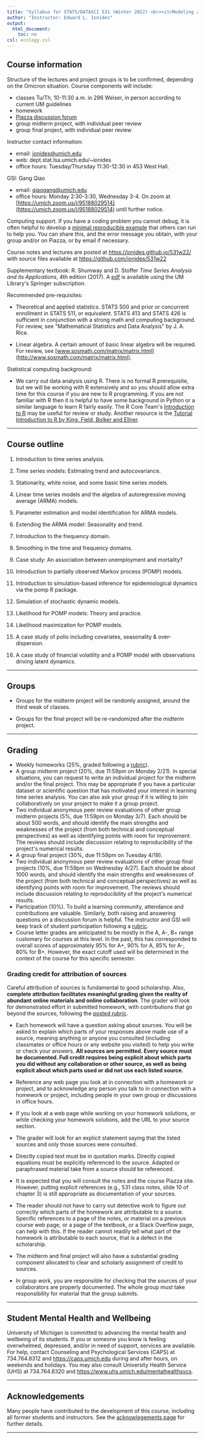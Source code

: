 ```yaml
---
title: "Syllabus for STATS/DATASCI 531 (Winter 2022) <br><it>Modeling and Analysis of Time Series Data</it>"
author: "Instructor: Edward L. Ionides"
output:
  html_document:
    toc: no
csl: ecology.csl
---
```



## Course information

Structure of the lectures and project groups is to be confirmed, depending on the Omicron situation. Course components will include:

* classes Tu/Th, 10-11:30 a.m. in 296 Weiser, in person according to current UM guidelines
* homework
* [Piazza discussion forum](https://piazza.com/umich/winter2022/statsdatasci531)
* group midterm project, with individual peer review
* group final project, with individual peer review


Instructor contact information:

* email: ionides@umich.edu 
* web: dept.stat.lsa.umich.edu/~ionides
* office hours: Tuesday/Thursday 11:30-12:30 in 453 West Hall. 

GSI: Gang Qiao

* email: qiaogang@umich.edu
* office hours: Monday 2:30-3:30, Wednesday 3-4. On zoom at [https://umich.zoom.us/j/95188029514](https://umich.zoom.us/j/95188029514) until further notice.

Computing support. If you have a coding problem you cannot debug, it is often helpful to develop a [minimal reproducible example](https://stackoverflow.com/help/minimal-reproducible-example) that others can run to help you. You can share this, and the error message you obtain, with your group and/or on Piazza, or by email if necessary.

Course notes and lectures are posted at https://ionides.github.io/531w22/ with source files available at https://github.com/ionides/531w22

Supplementary textbook: R. Shumway and D. Stoffer _Time Series Analysis and its Applications_, 4th edition (2017). 
A [pdf](https://link.springer.com/book/10.1007%2F978-3-319-52452-8) is available using the UM Library's Springer subscription.

Recommended pre-requisites:

* Theoretical and applied statistics. STATS 500 and prior or concurrent enrollment in STATS 511, or equivalent. STATS 413 and STATS 426 is sufficient in conjunction with a strong math and computing background. For review, see "Mathematical Statistics and Data Analysis" by J. A. Rice.

* Linear algebra. A certain amount of basic linear algebra will be required. For review, see 
[www.sosmath.com/matrix/matrix.html](http://www.sosmath.com/matrix/matrix.html).

Statistical computing background:

* We carry out data analysis using R. There is no formal R prerequisite, but we will be working with R extensively and so you should allow extra time for this course if you are new to R programming. If you are not familiar with R then it is helpful to have some background in Python or a similar language to learn R fairly easily. The R Core Team's  [Introduction to R](https://cran.r-project.org/doc/manuals/r-release/R-intro.pdf) may be useful for review or study. Another resource is the [Tutorial Introduction to R by King, Field, Bolker and Ellner](https://kingaa.github.io/R_Tutorial/).

-----------

## Course outline


1. Introduction to time series analysis.

2. Time series models: Estimating trend and autocovariance.

3. Stationarity, white noise, and some basic time series models.

4. Linear time series models and the algebra of autoregressive moving average (ARMA) models.

5. Parameter estimation and model identification for ARMA models.

6. Extending the ARMA model: Seasonality and trend.

7. Introduction to the frequency domain.

8. Smoothing in the time and frequency domains.

9. Case study: An association between unemployment and mortality?

10. Introduction to partially observed Markov process (POMP) models.

11. Introduction to simulation-based inference for epidemiological dynamics via the pomp R package.

12. Simulation of stochastic dynamic models.

13. Likelihood for POMP models: Theory and practice.

14. Likelihood maximization for POMP models.

15. A case study of polio including covariates, seasonality & over-dispersion.

16. A case study of financial volatility and a POMP model with observations driving latent dynamics.

--------------

## Groups

* Groups for the midterm project will be randomly assigned, around the third weak of classes.

* Groups for the final project will be re-randomized after the midterm project. 

-------------

##  Grading

* Weekly homeworks (25\%, graded following a [rubric](rubric_homework.html)). 
* A group midterm project (20\%, due 11:59pm on Monday 2/21). In special situations, you can request to write an individual project for the midterm and/or the final project. This may be appropriate if you have a particular dataset or scientific question that has motivated your interest in learning time series analysis. You can also ask your group if it is willing to join collaboratively on your project to make it a group project.
* Two individual anonymous peer review evaluations of other group midterm projects (5\%, due 11:59pm on Monday 3/7). Each should be about 500 words, and should identify the main strengths and weaknesses of the project (from both technical and conceptual perspectives) as well as identifying points with room for improvement. The reviews should include discussion relating to reproducibility of the project's numerical results.
* A group final project (30%, due 11:59pm on Tuesday 4/19).
* Two individual anonymous peer review evaluations of other group final projects (10\%, due 11:59pm on Wednesday 4/27). Each should be about 1000 words, and should identify the main strengths and weaknesses of the project (from both technical and conceptual perspectives) as well as identifying points with room for improvement. The reviews should include discussion relating to reproducibility of the project's numerical results.
* Participation (10%). To build a learning community, attendance and contributions are valuable. Similarly, both raising and answering questions on a discussion forum is helpful. The instructor and GSI will keep track of student participation following a [rubric](rubric_participation.html).
* Course letter grades are anticipated to be mostly in the A, A-, B+ range customary for courses at this level. In the past, this has corresponded to overall scores of approximately 95% for A+, 90% for A, 85% for A-, 80% for B+. However, the exact cutoff used will be determined in the context of the course for this specific semester.

### Grading credit for attribution of sources

Careful attribution of sources is fundamental to good scholarship. Also, **complete attribution facilitates meaningful grading given the reality of abundant online materials and online collaboration**. The grader will look for demonstrated effort in submitted homework, with contributions that go beyond the sources, following the [posted rubric](rubric_homework.html).

+ Each homework will have a question asking about sources. You will be asked to explain which parts of your responses above made use of a source, meaning anything or anyone you consulted (including classmates or office hours or any website you visited) to help you write or check your answers. **All sources are permitted. Every source must be documented. Full credit requires being explicit about which parts you did without any collaboration or other source, as well as being explicit about which parts used or did not use each listed source.**

+ Reference any web page you look at in connection with a homework or project, and to acknowledge any person you talk to in connection with a homework or project, including people in your own group or discussions in office hours.

+ If you look at a web page while working on your homework solutions, or while checking your homework solutions, add the URL to your source section.

+ The grader will look for an explicit statement saying that the listed sources and only those sources were consulted. 

+ Directly copied text must be in quotation marks. Directly copied equations must be explicitly referenced to the source. Adapted or paraphrased material take from a source should be referenced.

+ It is expected that you will consult the notes and the course Piazza site. However, putting explicit references (e.g., 531 class notes, slide 10 of chapter 3) is still appropriate as documentation of your sources.

+ The reader should not have to carry out detective work to figure out correctly which parts of the homework are attributable to a source.  Specific references to a page of the notes, or material on a previous course web page, or a page of the textbook, or a Stack Overflow page, can help with this. If the reader cannot readily tell what part of the homework is attributable to each source, that is a defect in the scholarship.

+ The midterm and final project will also have a substantial grading component allocated to clear and scholarly assignment of credit to sources.

+ In group work, you are responsible for checking that the sources of your collaborators are properly documented. The whole group must take responsibility for material that the group submits. 


----

## Student Mental Health and Wellbeing

University of Michigan is committed to advancing the mental health and wellbeing of its students. If you or someone you know is feeling overwhelmed, depressed, and/or in need of support, services are available. For help, contact Counseling and Psychological Services (CAPS) at 734.764.8312 and  https://caps.umich.edu during and after hours, on weekends and holidays. You may also consult University Health Service (UHS) at 734.764.8320 and https://www.uhs.umich.edu/mentalhealthsvcs.

----------

## Acknowledgements

Many people have contributed to the development of this course, including all former students and instructors. See the [acknowlegements page](acknowledge.html) for further details.

-----------

